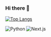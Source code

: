 ### Hi there 👋

[![Top Langs](https://github-readme-stats.vercel.app/api/top-langs/?username=KranePch&layout=compact&exclude_repo=sparkbeyond-ds-challenge&bg_color=000000&title_color=ffffff&text_color=ffffff)](https://github.com/KranePch/github-readme-stats)
<br>

![Python](https://img.shields.io/badge/Python-3776AB?style=flat&logo=python&logoColor=white)
<span style="margin-left='2px'">
![Next.js](https://img.shields.io/badge/Next.js-000000?style=flat&logo=next.js&logoColor=white)
</span>

